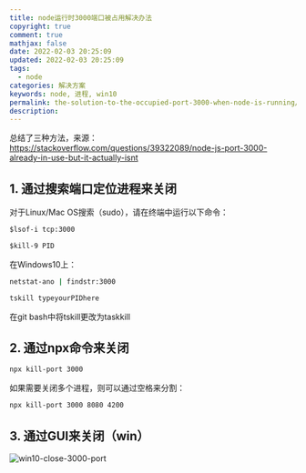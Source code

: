 ```yaml
---
title: node运行时3000端口被占用解决办法
copyright: true
comment: true
mathjax: false
date: 2022-02-03 20:25:09
updated: 2022-02-03 20:25:09
tags:
  - node
categories: 解决方案
keywords: node, 进程, win10
permalink: the-solution-to-the-occupied-port-3000-when-node-is-running/
description:
---
```

总结了三种方法，来源：<https://stackoverflow.com/questions/39322089/node-js-port-3000-already-in-use-but-it-actually-isnt>

<!-- more -->
## 1. 通过搜索端口定位进程来关闭

对于Linux/Mac OS搜索（sudo），请在终端中运行以下命令：

```txt
$lsof-i tcp:3000

$kill-9 PID
```

在Windows10上：

```bash
netstat-ano | findstr:3000

tskill typeyourPIDhere
```

在git bash中将tskill更改为taskkill

## 2. 通过npx命令来关闭

```bash
npx kill-port 3000
```

如果需要关闭多个进程，则可以通过空格来分割：

```bash
npx kill-port 3000 8080 4200
```

## 3. 通过GUI来关闭（win）

![win10-close-3000-port](https://cdn.zyha.cn/blog/win10-close-3000-port.png?x-oss-process=style/blog)
